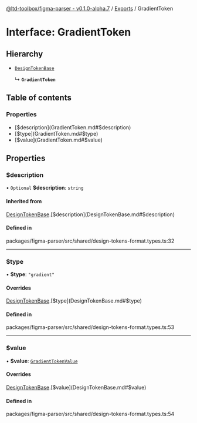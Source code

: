 [@ltd-toolbox/figma-parser - v0.1.0-alpha.7](../README.md) / [Exports](../modules.md) / GradientToken

# Interface: GradientToken

## Hierarchy

- [`DesignTokenBase`](DesignTokenBase.md)

  ↳ **`GradientToken`**

## Table of contents

### Properties

- [$description](GradientToken.md#$description)
- [$type](GradientToken.md#$type)
- [$value](GradientToken.md#$value)

## Properties

### $description

• `Optional` **$description**: `string`

#### Inherited from

[DesignTokenBase](DesignTokenBase.md).[$description](DesignTokenBase.md#$description)

#### Defined in

packages/figma-parser/src/shared/design-tokens-format.types.ts:32

___

### $type

• **$type**: ``"gradient"``

#### Overrides

[DesignTokenBase](DesignTokenBase.md).[$type](DesignTokenBase.md#$type)

#### Defined in

packages/figma-parser/src/shared/design-tokens-format.types.ts:53

___

### $value

• **$value**: [`GradientTokenValue`](../modules.md#gradienttokenvalue)

#### Overrides

[DesignTokenBase](DesignTokenBase.md).[$value](DesignTokenBase.md#$value)

#### Defined in

packages/figma-parser/src/shared/design-tokens-format.types.ts:54
